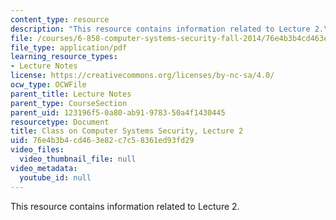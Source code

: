 ```yaml
---
content_type: resource
description: "This resource contains information related to Lecture 2.\r\n"
file: /courses/6-858-computer-systems-security-fall-2014/76e4b3b4cd463e82c7c58361ed93fd29_MIT6_858F14_lec2.pdf
file_type: application/pdf
learning_resource_types:
- Lecture Notes
license: https://creativecommons.org/licenses/by-nc-sa/4.0/
ocw_type: OCWFile
parent_title: Lecture Notes
parent_type: CourseSection
parent_uid: 123196f5-0a80-ab91-9783-50a4f1430445
resourcetype: Document
title: Class on Computer Systems Security, Lecture 2
uid: 76e4b3b4-cd46-3e82-c7c5-8361ed93fd29
video_files:
  video_thumbnail_file: null
video_metadata:
  youtube_id: null
---
```

This resource contains information related to Lecture 2.
